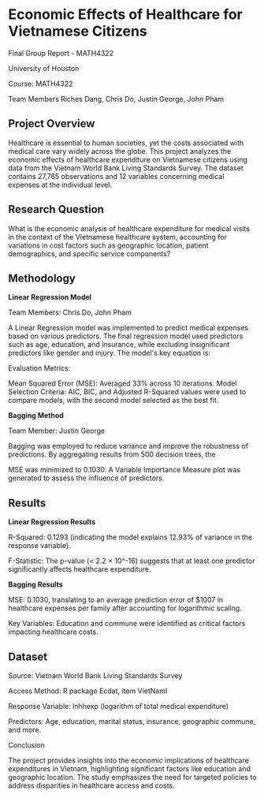 Economic Effects of Healthcare for Vietnamese Citizens
===
Final Group Report - MATH4322

University of Houston

Course: MATH4322  

Team Members
Riches Dang,
Chris Do,
Justin George,
John Pham

Project Overview
---
Healthcare is essential to human societies, yet the costs associated with medical care vary widely across the globe. This project analyzes the economic effects of healthcare expenditure on Vietnamese citizens using data from the Vietnam World Bank Living Standards Survey. The dataset contains 27,765 observations and 12 variables concerning medical expenses at the individual level.

Research Question
---
What is the economic analysis of healthcare expenditure for medical visits in the context of the Vietnamese healthcare system, accounting for variations in cost factors such as geographic location, patient demographics, and specific service components?

Methodology
---
**Linear Regression Model**

Team Members: Chris Do, John Pham

A Linear Regression model was implemented to predict medical expenses based on various predictors. The final regression model used predictors such as age, education, and insurance, while excluding insignificant predictors like gender and injury. The model's key equation is:

Evaluation Metrics:

Mean Squared Error (MSE): Averaged 33% across 10 iterations.
Model Selection Criteria: AIC, BIC, and Adjusted R-Squared values were used to compare models, with the second model selected as the best fit.

**Bagging Method**

Team Member: Justin George

Bagging was employed to reduce variance and improve the robustness of predictions. By aggregating results from 500 decision trees, the 

MSE was minimized to 0.1030. A Variable Importance Measure plot was generated to assess the influence of predictors.

Results
---
**Linear Regression Results**

R-Squared: 0.1293 (indicating the model explains 12.93% of variance in the response variable).

F-Statistic: The p-value (< 2.2 × 10^-16) suggests that at least one predictor significantly affects healthcare expenditure.

**Bagging Results**

MSE: 0.1030, translating to an average prediction error of $1007 in healthcare expenses per family after accounting for logarithmic scaling.

Key Variables: Education and commune were identified as critical factors impacting healthcare costs.

Dataset
---
Source: Vietnam World Bank Living Standards Survey

Access Method: R package Ecdat, item VietNamI

Response Variable: lnhhexp (logarithm of total medical expenditure)

Predictors: Age, education, marital status, insurance, geographic commune, and more.


Conclusion

The project provides insights into the economic implications of healthcare expenditures in Vietnam, highlighting significant factors like education and geographic location. The study emphasizes the need for targeted policies to address disparities in healthcare access and costs.


